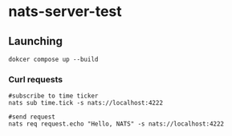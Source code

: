 # nats-server-test

## Launching 
```shell
dokcer compose up --build
```

### Curl requests
```shell
#subscribe to time ticker
nats sub time.tick -s nats://localhost:4222

#send request
nats req request.echo "Hello, NATS" -s nats://localhost:4222
```
